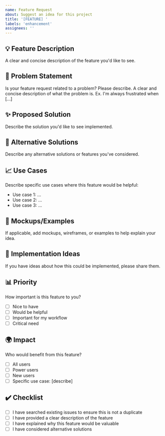 ```yaml
---
name: Feature Request
about: Suggest an idea for this project
title: '[FEATURE] '
labels: 'enhancement'
assignees: ''
---
```


## 💡 Feature Description

A clear and concise description of the feature you'd like to see.

## 🤔 Problem Statement

Is your feature request related to a problem? Please describe. A clear and
concise description of what the problem is. Ex. I'm always frustrated when [...]

## ✨ Proposed Solution

Describe the solution you'd like to see implemented.

## 🔄 Alternative Solutions

Describe any alternative solutions or features you've considered.

## 📈 Use Cases

Describe specific use cases where this feature would be helpful:

- Use case 1: ...
- Use case 2: ...
- Use case 3: ...

## 🎨 Mockups/Examples

If applicable, add mockups, wireframes, or examples to help explain your idea.

## 🔧 Implementation Ideas

If you have ideas about how this could be implemented, please share them.

## 📊 Priority

How important is this feature to you?

- [ ] Nice to have
- [ ] Would be helpful
- [ ] Important for my workflow
- [ ] Critical need

## 🌍 Impact

Who would benefit from this feature?

- [ ] All users
- [ ] Power users
- [ ] New users
- [ ] Specific use case: [describe]

## ✔️ Checklist

- [ ] I have searched existing issues to ensure this is not a duplicate
- [ ] I have provided a clear description of the feature
- [ ] I have explained why this feature would be valuable
- [ ] I have considered alternative solutions
